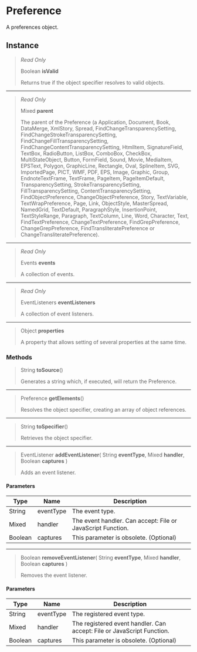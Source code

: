 # Preference
A preferences object.

## Instance
> *Read Only* 
> 
> Boolean **isValid** 
>
> Returns true if the object specifier resolves to valid objects.
*** 
> *Read Only* 
> 
> Mixed **parent** 
>
> The parent of the Preference (a Application, Document, Book, DataMerge, XmlStory, Spread, FindChangeTransparencySetting, FindChangeStrokeTransparencySetting, FindChangeFillTransparencySetting, FindChangeContentTransparencySetting, HtmlItem, SignatureField, TextBox, RadioButton, ListBox, ComboBox, CheckBox, MultiStateObject, Button, FormField, Sound, Movie, MediaItem, EPSText, Polygon, GraphicLine, Rectangle, Oval, SplineItem, SVG, ImportedPage, PICT, WMF, PDF, EPS, Image, Graphic, Group, EndnoteTextFrame, TextFrame, PageItem, PageItemDefault, TransparencySetting, StrokeTransparencySetting, FillTransparencySetting, ContentTransparencySetting, FindObjectPreference, ChangeObjectPreference, Story, TextVariable, TextWrapPreference, Page, Link, ObjectStyle, MasterSpread, NamedGrid, TextDefault, ParagraphStyle, InsertionPoint, TextStyleRange, Paragraph, TextColumn, Line, Word, Character, Text, FindTextPreference, ChangeTextPreference, FindGrepPreference, ChangeGrepPreference, FindTransliteratePreference or ChangeTransliteratePreference).
*** 
> *Read Only* 
> 
> Events **events** 
>
> A collection of events.
*** 
> *Read Only* 
> 
> EventListeners **eventListeners** 
>
> A collection of event listeners.
*** 
> Object **properties** 
>
> A property that allows setting of several properties at the same time.

### Methods
> String **toSource**()
> 
> Generates a string which, if executed, will return the Preference.
*** 
> Preference **getElements**()
> 
> Resolves the object specifier, creating an array of object references.
*** 
> String **toSpecifier**()
> 
> Retrieves the object specifier.
*** 
> EventListener **addEventListener**( String **eventType**, Mixed **handler**, Boolean **captures** )
> 
> Adds an event listener.
#### Parameters
| Type | Name | Description |
|---|---|---|
| String | eventType | The event type. |
| Mixed | handler | The event handler. Can accept: File or JavaScript Function. |
| Boolean | captures | This parameter is obsolete. (Optional) |

*** 
> Boolean **removeEventListener**( String **eventType**, Mixed **handler**, Boolean **captures** )
> 
> Removes the event listener.
#### Parameters
| Type | Name | Description |
|---|---|---|
| String | eventType | The registered event type. |
| Mixed | handler | The registered event handler. Can accept: File or JavaScript Function. |
| Boolean | captures | This parameter is obsolete. (Optional) |


